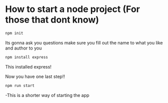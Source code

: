 
# How to start a node project (For those that dont know) 

```bash
npm init
```
Its gonna ask you questions make sure you fill out the name to what you like and author to you



```bash
npm install express
```
This installed express!


Now you have one last step!!

```bash
npm run start
```
-This is a shorter way of starting the app


